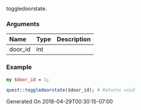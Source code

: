 toggledoorstate.
### Arguments
**Name**|**Type**|**Description**
:---|:---|:---
door_id|int|

### Example

```perl
my $door_id = 1;

quest::toggledoorstate($door_id); # Returns void
```


Generated On 2018-04-29T00:30:15-07:00